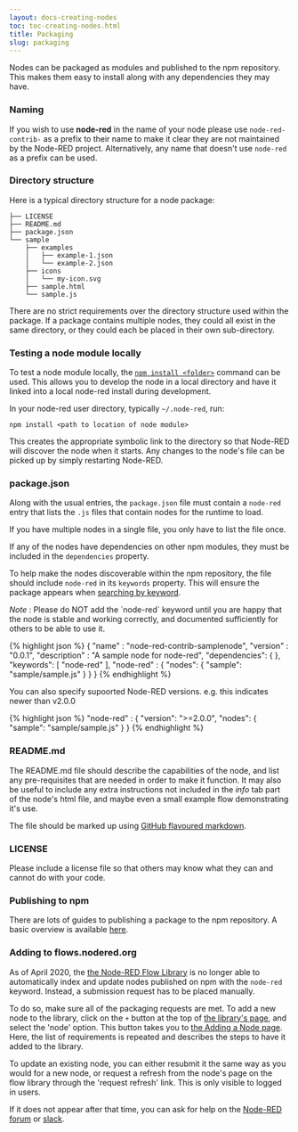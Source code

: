 ```yaml
---
layout: docs-creating-nodes
toc: toc-creating-nodes.html
title: Packaging
slug: packaging
---
```


Nodes can be packaged as modules and published to the npm repository. This makes
them easy to install along with any dependencies they may have.

### Naming

If you wish to use **node-red** in the name of your node please use `node-red-contrib-` as a prefix to their name to make it clear they are not maintained by the Node-RED project. Alternatively, any name
that doesn't use `node-red` as a prefix can be used.

### Directory structure

Here is a typical directory structure for a node package:

```
├── LICENSE
├── README.md
├── package.json
└── sample
    ├── examples
    │   ├── example-1.json
    │   └── example-2.json
    ├── icons
    │   └── my-icon.svg
    ├── sample.html
    └── sample.js
```

There are no strict requirements over the directory structure used within the
package. If a package contains multiple nodes, they could all exist in the same
directory, or they could each be placed in their own sub-directory.

### Testing a node module locally

To test a node module locally, the [`npm install <folder>`](https://docs.npmjs.com/cli/install) command can be used. This allows you
to develop the node in a local directory and have it linked into a local node-red install during development.

In your node-red user directory, typically `~/.node-red`, run:

    npm install <path to location of node module>

This creates the appropriate symbolic link to the directory so that Node-RED
will discover the node when it starts. Any changes to the node's file can be picked
up by simply restarting Node-RED.

### package.json

Along with the usual entries, the `package.json` file must contain a `node-red`
entry that lists the `.js` files that contain nodes for the runtime to load.

If you have multiple nodes in a single file, you only have to list the file once.

If any of the nodes have dependencies on other npm modules, they must be included
in the `dependencies` property.

To help make the nodes discoverable within the npm repository, the file should
include `node-red` in its `keywords` property. This will ensure the package
appears when [searching by keyword](https://www.npmjs.org/browse/keyword/node-red).

<div class="doc-callout"><em>Note</em> : Please do NOT add the `node-red` keyword until
you are happy that the node is stable and working correctly, and documented sufficiently
for others to be able to use it.</div>

{% highlight json %}
{
    "name"         : "node-red-contrib-samplenode",
    "version"      : "0.0.1",
    "description"  : "A sample node for node-red",
    "dependencies": {
    },
    "keywords": [ "node-red" ],
    "node-red"     : {
        "nodes": {
            "sample": "sample/sample.js"
        }
    }
}
{% endhighlight %}

You can also specify supoorted Node-RED versions. e.g. this indicates newer than v2.0.0

{% highlight json %}
"node-red"     : {
    "version": ">=2.0.0",
    "nodes": {
        "sample": "sample/sample.js"
    }
}
{% endhighlight %}


### README.md

The README.md file should describe the capabilities of the node, and list any
pre-requisites that are needed in order to make it function. It may also be
useful to include any extra instructions not included in the *info* tab part
of the node's html file, and maybe even a small example flow demonstrating it's
use.

The file should be marked up using
[GitHub flavoured markdown](https://help.github.com/articles/markdown-basics/).

### LICENSE

Please include a license file so that others may know what they can and cannot
do with your code.

### Publishing to npm

There are lots of guides to publishing a package to the npm repository.
A basic overview is available [here](https://docs.npmjs.com/misc/developers).

### Adding to flows.nodered.org

As of April 2020, the [the Node-RED Flow Library](https://flows.nodered.org)
is no longer able to automatically index and update nodes published on
npm with the `node-red` keyword. Instead, a submission request has to be
placed manually.

To do so, make sure all of the packaging requests are met. To add a new node
to the library, click on the `+` button at the top of
[the library's page](https://flows.nodered.org), and select the 'node' option.
This button takes you to
[the Adding a Node page](https://flows.nodered.org/add/node). Here, the list of
requirements is repeated and describes the steps to have it added to the
library.

To update an existing node, you can either resubmit it the same way as you
would for a new node, or request a refresh from the node's page on the
flow library through the 'request refresh' link. This is only visible to
logged in users.

If it does not appear after that time, you can ask for help on the
[Node-RED forum](https://discourse.nodered.org) or
[slack](https://nodered.org/slack).
